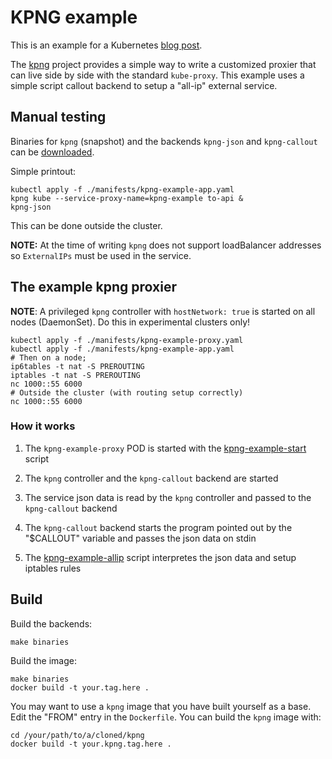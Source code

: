 # KPNG example

This is an example for a Kubernetes [blog
post](https://kubernetes.io/blog/2021/10/18/use-kpng-to-write-specialized-kube-proxiers/).

The [kpng](https://github.com/kubernetes-sigs/kpng) project provides a
simple way to write a customized proxier that can live side by side
with the standard `kube-proxy`. This example uses a simple script
callout backend to setup a "all-ip" external service.


## Manual testing

Binaries for `kpng` (snapshot) and the backends `kpng-json` and
`kpng-callout` can be
[downloaded](https://storage.googleapis.com/jayunit100/lars-kpng-proxy-blog-9-2021.tar.xz).

Simple printout:
```
kubectl apply -f ./manifests/kpng-example-app.yaml
kpng kube --service-proxy-name=kpng-example to-api &
kpng-json
```

This can be done outside the cluster.

**NOTE:** At the time of writing `kpng` does not support loadBalancer
addresses so `ExternalIPs` must be used in the service.



## The example kpng proxier

**NOTE**: A privileged `kpng` controller with `hostNetwork: true` is started on
all nodes (DaemonSet). Do this in experimental clusters only!


```
kubectl apply -f ./manifests/kpng-example-proxy.yaml
kubectl apply -f ./manifests/kpng-example-app.yaml
# Then on a node;
ip6tables -t nat -S PREROUTING
iptables -t nat -S PREROUTING
nc 1000::55 6000
# Outside the cluster (with routing setup correctly)
nc 1000::55 6000
```

### How it works

1. The `kpng-example-proxy` POD is started with the [kpng-example-start](scripts/kpng-example-start) script

2. The `kpng` controller and the `kpng-callout` backend are started

3. The service json data is read by the `kpng` controller and passed to the `kpng-callout` backend

4. The `kpng-callout` backend starts the program pointed out by the "$CALLOUT" variable and passes the json data on stdin

5. The [kpng-example-allip](scripts/kpng-example-allip) script interpretes the json data and setup iptables rules



## Build

Build the backends:
```
make binaries
```

Build the image:
```
make binaries
docker build -t your.tag.here .
```

You may want to use a `kpng` image that you have built yourself as a
base. Edit the "FROM" entry in the `Dockerfile`. You can build the
`kpng` image with:

```
cd /your/path/to/a/cloned/kpng
docker build -t your.kpng.tag.here .
```
